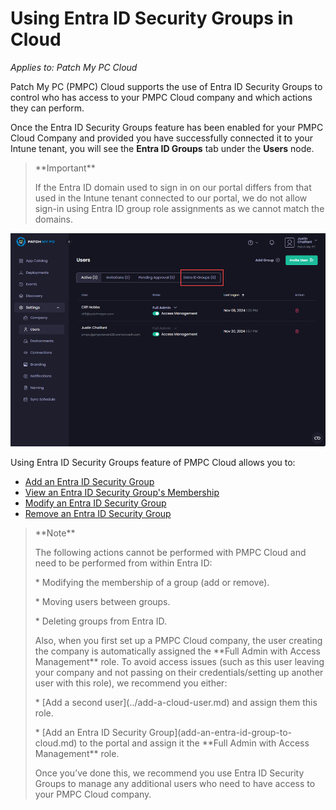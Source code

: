 # Using Entra ID Security Groups in Cloud

_Applies to: Patch My PC Cloud_

Patch My PC (PMPC) Cloud supports the use of Entra ID Security Groups to control who has access to your PMPC Cloud company and which actions they can perform.

Once the Entra ID Security Groups feature has been enabled for your PMPC Cloud Company and provided you have successfully connected it to your Intune tenant, you will see the **Entra ID Groups** tab under the **Users** node.

> \*\*Important\*\*
>
> If the Entra ID domain used to sign in on our portal differs from that used in the Intune tenant connected to our portal, we do not allow sign-in using Entra ID group role assignments as we cannot match the domains.

!["Entra ID Groups" tab on the "Users" node](/_images/image-(2255).png)

Using Entra ID Security Groups feature of PMPC Cloud allows you to:

* [Add an Entra ID Security Group](add-an-entra-id-group-to-cloud.md)
* [View an Entra ID Security Group's Membership](view-an-entra-id-groups-membership-in-cloud.md)
* [Modify an Entra ID Security Group](modify-an-entra-id-group-in-cloud.md)
* [Remove an Entra ID Security Group](remove-an-entra-id-group-from-cloud.md)

> \*\*Note\*\*
>
> The following actions cannot be performed with PMPC Cloud and need to be performed from within Entra ID:
>
> \* Modifying the membership of a group (add or remove).
>
> \* Moving users between groups.
>
> \* Deleting groups from Entra ID.
>
> Also, when you first set up a PMPC Cloud company, the user creating the company is automatically assigned the \*\*Full Admin with Access Management\*\* role. To avoid access issues (such as this user leaving your company and not passing on their credentials/setting up another user with this role), we recommend you either:
>
> \* \[Add a second user]\(../add-a-cloud-user.md) and assign them this role.
>
> \* \[Add an Entra ID Security Group]\(add-an-entra-id-group-to-cloud.md) to the portal and assign it the \*\*Full Admin with Access Management\*\* role.
>
> Once you’ve done this, we recommend you use Entra ID Security Groups to manage any additional users who need to have access to your PMPC Cloud company.